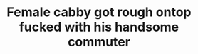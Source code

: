 ---
layout: post
title: Female cabby got rough ontop fucked with his handsome commuter
duration: '11:35'
view: 348
rate: 2
video: 'https://flashservice.xvideos.com/embedframe/26319483'
category:
 - blowjob
 - brunette
 - cab
 - curvy
 - gorgeous
 - outdoor
 - rough
tags: 
 - sucked
 - fucked
priority: 0.9
changefreq: daily
---